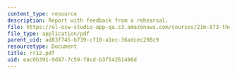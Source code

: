 ```yaml
---
content_type: resource
description: Report with feedback from a rehearsal.
file: https://ol-ocw-studio-app-qa.s3.amazonaws.com/courses/21m-873-theater-arts-topics-suburbia-january-iap-2008/eac0b3919d477c59f8cdb3f54261486d_rr12.pdf
file_type: application/pdf
parent_uid: ad83f745-b739-cf10-a1ec-36adcec298c9
resourcetype: Document
title: rr12.pdf
uid: eac0b391-9d47-7c59-f8cd-b3f54261486d
---
```

